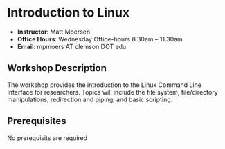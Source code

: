 # Introduction to Linux

- **Instructor**: Matt Moersen
- **Office Hours**: Wednesday Office-hours 8.30am – 11.30am
- **Email**: mpmoers AT clemson DOT edu

## Workshop Description
The workshop provides the introduction to the Linux Command Line Interface 
for researchers. Topics will include the file system, file/directory manipulations, 
redirection and piping, and basic scripting.

## Prerequisites
No prerequisits are required

